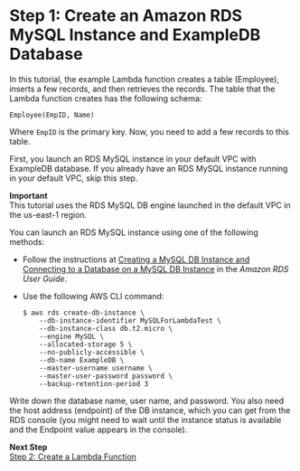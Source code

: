 # Step 1: Create an Amazon RDS MySQL Instance and ExampleDB Database<a name="vpc-rds-create-rds-mysql"></a>

In this tutorial, the example Lambda function creates a table \(Employee\), inserts a few records, and then retrieves the records\. The table that the Lambda function creates has the following schema:

```
Employee(EmpID, Name)
```

Where `EmpID` is the primary key\. Now, you need to add a few records to this table\.

First, you launch an RDS MySQL instance in your default VPC with ExampleDB database\. If you already have an RDS MySQL instance running in your default VPC, skip this step\.

**Important**  
This tutorial uses the RDS MySQL DB engine launched in the default VPC in the us\-east\-1 region\.

You can launch an RDS MySQL instance using one of the following methods:
+ Follow the instructions at [Creating a MySQL DB Instance and Connecting to a Database on a MySQL DB Instance](https://docs.aws.amazon.com/AmazonRDS/latest/UserGuide/CHAP_GettingStarted.CreatingConnecting.MySQL.html) in the *Amazon RDS User Guide*\.
+ Use the following AWS CLI command:

  ```
  $ aws rds create-db-instance \
      --db-instance-identifier MySQLForLambdaTest \
      --db-instance-class db.t2.micro \
      --engine MySQL \
      --allocated-storage 5 \
      --no-publicly-accessible \
      --db-name ExampleDB \
      --master-username username \
      --master-user-password password \
      --backup-retention-period 3
  ```

Write down the database name, user name, and password\. You also need the host address \(endpoint\) of the DB instance, which you can get from the RDS console \(you might need to wait until the instance status is available and the Endpoint value appears in the console\)\.

**Next Step**  
[Step 2: Create a Lambda Function](vpc-rds-create-lambda-function.md)